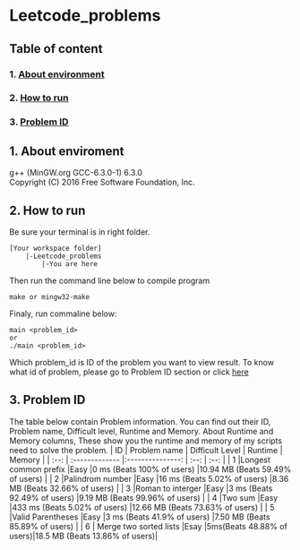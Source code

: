 # Leetcode_problems
 
## Table of content
### 1. [About environment](#about-environment)
### 2. [How to run](#how-to-run)
### 3. [Problem ID](#problem-id)

## 1. About enviroment <a id="about-environment"></a>
g++ (MinGW.org GCC-6.3.0-1) 6.3.0  
Copyright (C) 2016 Free Software Foundation, Inc.
## 2. How to run <a id="how-to-run"></a>

Be sure your terminal is in right folder.

    [Your workspace folder]
        |-Leetcode_problems
            |-You are here

Then run the command line below to compile program

    make or mingw32-make 

Finaly, run commaline below:
    
    main <problem_id>
    or 
    ./main <problem_id> 

Which problem_id is ID of the problem you want to view result. To know what id of problem, please go to Problem ID section or click [here](#problem-id)

## 3. Problem ID <a id="problem-id"></a>
The table below contain Problem information. You can find out their ID, Problem name, Difficult level, Runtime and Memory. About Runtime and Memory columns, These show you the runtime and memory of my scripts need to solve the problem.
|   ID      |   Problem name            |   Difficult Level |       Runtime                 |      Memory                       |
|   :--:    |   :-------------          |:---------------:  |       :--:                    |       :--:                        |
|   1       |Longest common prefix      |Easy               |0 ms (Beats 100% of users)     |10.94 MB (Beats 59.49% of users)   |
|   2       |Palindrom number           |Easy               |16 ms (Beats 5.02% of users)   |8.36 MB (Beats 32.66% of users)    |
|   3       |Roman to interger          |Easy               |3 ms (Beats 92.49% of users)   |9.19 MB (Beats 99.96% of users)    |
|   4       |Two sum                    |Easy               |433 ms (Beats 5.02% of users)  |12.66 MB (Beats 73.63% of users)   |
|   5       |Valid Parentheses          |Easy               |3 ms (Beats 41.9% of users)    |7.50 MB (Beats 85.89% of users)    |
|   6     | Merge two sorted lists      |Esay |5ms(Beats 48.88% of users)|18.5 MB (Beats 13.86% of users)|